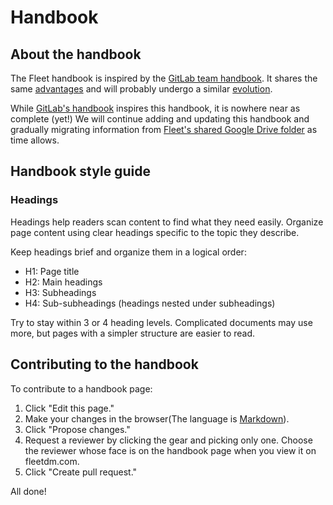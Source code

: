 # Handbook

## About the handbook

The Fleet handbook is inspired by the [GitLab team handbook](https://about.gitlab.com/handbook/about/).  It shares the same [advantages](https://about.gitlab.com/handbook/about/#advantages) and will probably undergo a similar [evolution](https://about.gitlab.com/handbook/ceo/#evolution-of-the-handbook).

While [GitLab's handbook](https://about.gitlab.com/handbook/) inspires this handbook, it is nowhere near as complete (yet!)  We will continue adding and updating this handbook and gradually migrating information from [Fleet's shared Google Drive folder](https://drive.google.com/drive/u/0/folders/1StSOI3HNcsl9VleXxNWfUBT2co7h44OG) as time allows.

## Handbook style guide

### Headings

Headings help readers scan content to find what they need easily. Organize page content using clear headings specific to the topic they describe.

Keep headings brief and organize them in a logical order:

* H1: Page title
* H2: Main headings
* H3: Subheadings
* H4: Sub-subheadings (headings nested under subheadings)

Try to stay within 3 or 4 heading levels. Complicated documents may use more, but pages with a simpler structure are easier to read.

## Contributing to the handbook

To contribute to a handbook page:
1. Click "Edit this page."
2. Make your changes in the browser(The language is [Markdown](https://github.github.com/gfm/)).
3. Click "Propose changes."
4. Request a reviewer by clicking the gear and picking only one.  Choose the reviewer whose face is on the handbook page when you view it on fleetdm.com.
5. Click "Create pull request."

All done!

<meta name="pageOrderInSection" value="1000">
<meta name="maintainedBy" value="mike-j-thomas">
